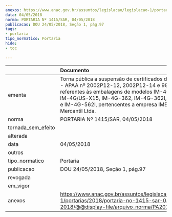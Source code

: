 ```yaml
---
anexos: https://www.anac.gov.br/assuntos/legislacao/legislacao-1/portarias/2018/portaria-no-1415-sar-04-05-2018/@@display-file/arquivo_norma/PA2018-1415.pdf
data: 04/05/2018
norma: PORTARIA Nº 1415/SAR, 04/05/2018
publicacao: DOU 24/05/2018, Seção 1, pág.97
tags:
- portaria
tipo_normatico: Portaria
hide: 
- toc 
 
---
```


|                    | Documento                                                                                                                                                                                                                                                                 |
|:-------------------|:--------------------------------------------------------------------------------------------------------------------------------------------------------------------------------------------------------------------------------------------------------------------------|
| ementa             | Torna pública a suspensão de certificados de aprovação - APAA nº 2002P12-12, 2002P12-14 e 9811-09 referentes às embalagens de modelos IM-4G/US-X40, IM-4G/US-X15, IM-4G-362, IM-4G-362I, IM-4G-562 e IM-4G-562I, pertencentes a empresa IMER Industrial e Mercantil Ltda. |
| norma              | PORTARIA Nº 1415/SAR, 04/05/2018                                                                                                                                                                                                                                          |
| tornada_sem_efeito |                                                                                                                                                                                                                                                                           |
| alterada           |                                                                                                                                                                                                                                                                           |
| data               | 04/05/2018                                                                                                                                                                                                                                                                |
| outros             |                                                                                                                                                                                                                                                                           |
| tipo_normatico     | Portaria                                                                                                                                                                                                                                                                  |
| publicacao         | DOU 24/05/2018, Seção 1, pág.97                                                                                                                                                                                                                                           |
| revogada           |                                                                                                                                                                                                                                                                           |
| em_vigor           |                                                                                                                                                                                                                                                                           |
| anexos             | https://www.anac.gov.br/assuntos/legislacao/legislacao-1/portarias/2018/portaria-no-1415-sar-04-05-2018/@@display-file/arquivo_norma/PA2018-1415.pdf                                                                                                                      |
